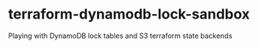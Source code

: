 # terraform-dynamodb-lock-sandbox
Playing with DynamoDB lock tables and S3 terraform state backends
